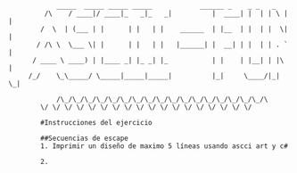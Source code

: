 			    _____  _____ _____ _____            ______ _    _ _   _ 
		     /\    / ____|/ ____|_   _|_   _|          |  ____| |  | | \ | |
		    /  \  | (___ | |      | |   | |    ______  | |__  | |  | |  \| |
		   / /\ \  \___ \| |      | |   | |   |______| |  __| | |  | | . ` |
		  / ____ \ ____) | |____ _| |_ _| |_           | |    | |__| | |\  |
		 /_/    \_\_____/ \_____|_____|_____|          |_|     \____/|_| \_|
		 
		        /\_/\_/\_/\_/\_/\_/\_/\_/\_/\_/\_/\_/\_/\_/\_/\_/\_/\
			\/ \/ \/ \/ \/ \/ \/ \/ \/ \/ \/ \/ \/ \/ \/ \/ \/ \/
			
			#Instrucciones del ejercicio
			
			##Secuencias de escape
			1. Imprimir un diseño de maximo 5 líneas usando ascci art y c#
			
			2. 
